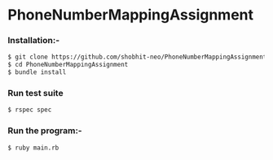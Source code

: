 # PhoneNumberMappingAssignment
### Installation:-
```sh
$ git clone https://github.com/shobhit-neo/PhoneNumberMappingAssignment.git
$ cd PhoneNumberMappingAssignment
$ bundle install
```

### Run test suite
```sh
$ rspec spec
```

### Run the program:-
```sh
$ ruby main.rb
```

